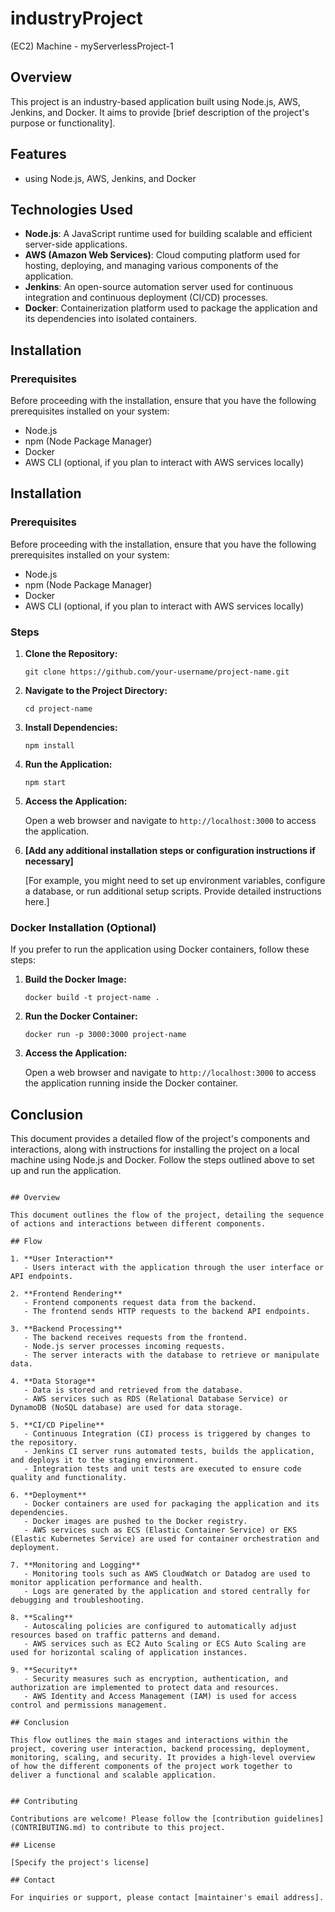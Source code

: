 # industryProject   
(EC2) Machine - myServerlessProject-1

## Overview

This project is an industry-based application built using Node.js, AWS, Jenkins, and Docker. It aims to provide [brief description of the project's purpose or functionality].

## Features

- using Node.js, AWS, Jenkins, and Docker

## Technologies Used

- **Node.js**: A JavaScript runtime used for building scalable and efficient server-side applications.
- **AWS (Amazon Web Services)**: Cloud computing platform used for hosting, deploying, and managing various components of the application.
- **Jenkins**: An open-source automation server used for continuous integration and continuous deployment (CI/CD) processes.
- **Docker**: Containerization platform used to package the application and its dependencies into isolated containers.

## Installation

### Prerequisites

Before proceeding with the installation, ensure that you have the following prerequisites installed on your system:

- Node.js
- npm (Node Package Manager)
- Docker
- AWS CLI (optional, if you plan to interact with AWS services locally)

## Installation

### Prerequisites

Before proceeding with the installation, ensure that you have the following prerequisites installed on your system:

- Node.js
- npm (Node Package Manager)
- Docker
- AWS CLI (optional, if you plan to interact with AWS services locally)

### Steps

1. **Clone the Repository:**

   ```
   git clone https://github.com/your-username/project-name.git
   ```

2. **Navigate to the Project Directory:**

   ```
   cd project-name
   ```

3. **Install Dependencies:**

   ```
   npm install
   ```

4. **Run the Application:**

   ```
   npm start
   ```

5. **Access the Application:**

   Open a web browser and navigate to `http://localhost:3000` to access the application.

6. **[Add any additional installation steps or configuration instructions if necessary]**

   [For example, you might need to set up environment variables, configure a database, or run additional setup scripts. Provide detailed instructions here.]

### Docker Installation (Optional)

If you prefer to run the application using Docker containers, follow these steps:

1. **Build the Docker Image:**

   ```
   docker build -t project-name .
   ```

2. **Run the Docker Container:**

   ```
   docker run -p 3000:3000 project-name
   ```

3. **Access the Application:**

   Open a web browser and navigate to `http://localhost:3000` to access the application running inside the Docker container.

## Conclusion

This document provides a detailed flow of the project's components and interactions, along with instructions for installing the project on a local machine using Node.js and Docker. Follow the steps outlined above to set up and run the application.
```

## Overview

This document outlines the flow of the project, detailing the sequence of actions and interactions between different components.

## Flow

1. **User Interaction**
   - Users interact with the application through the user interface or API endpoints.

2. **Frontend Rendering**
   - Frontend components request data from the backend.
   - The frontend sends HTTP requests to the backend API endpoints.

3. **Backend Processing**
   - The backend receives requests from the frontend.
   - Node.js server processes incoming requests.
   - The server interacts with the database to retrieve or manipulate data.

4. **Data Storage**
   - Data is stored and retrieved from the database.
   - AWS services such as RDS (Relational Database Service) or DynamoDB (NoSQL database) are used for data storage.

5. **CI/CD Pipeline**
   - Continuous Integration (CI) process is triggered by changes to the repository.
   - Jenkins CI server runs automated tests, builds the application, and deploys it to the staging environment.
   - Integration tests and unit tests are executed to ensure code quality and functionality.

6. **Deployment**
   - Docker containers are used for packaging the application and its dependencies.
   - Docker images are pushed to the Docker registry.
   - AWS services such as ECS (Elastic Container Service) or EKS (Elastic Kubernetes Service) are used for container orchestration and deployment.

7. **Monitoring and Logging**
   - Monitoring tools such as AWS CloudWatch or Datadog are used to monitor application performance and health.
   - Logs are generated by the application and stored centrally for debugging and troubleshooting.

8. **Scaling**
   - Autoscaling policies are configured to automatically adjust resources based on traffic patterns and demand.
   - AWS services such as EC2 Auto Scaling or ECS Auto Scaling are used for horizontal scaling of application instances.

9. **Security**
   - Security measures such as encryption, authentication, and authorization are implemented to protect data and resources.
   - AWS Identity and Access Management (IAM) is used for access control and permissions management.

## Conclusion

This flow outlines the main stages and interactions within the project, covering user interaction, backend processing, deployment, monitoring, scaling, and security. It provides a high-level overview of how the different components of the project work together to deliver a functional and scalable application.


## Contributing

Contributions are welcome! Please follow the [contribution guidelines](CONTRIBUTING.md) to contribute to this project.

## License

[Specify the project's license]

## Contact

For inquiries or support, please contact [maintainer's email address].
